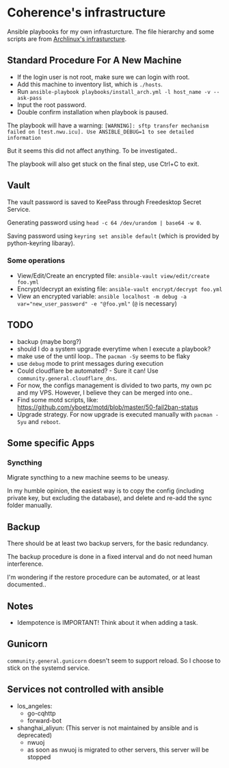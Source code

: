 # Coherence's infrastructure
Ansible playbooks for my own infrasturcture.
The file hierarchy and some scripts are from [Archlinux's infrasturcture](https://gitlab.archlinux.org/archlinux/infrastructure).

## Standard Procedure For A New Machine
- If the login user is not root, make sure we can login with root.
- Add this machine to inventory list, which is `./hosts`.
- Run `ansible-playbook playbooks/install_arch.yml -l host_name -v --ask-pass`
- Input the root password.
- Double confirm installation when playbook is paused.

The playbook will have a warning:
`[WARNING]: sftp transfer mechanism failed on [test.nwu.icu]. Use ANSIBLE_DEBUG=1 to see detailed information`

But it seems this did not affect anything. To be investigated..

The playbook will also get stuck on the final step, use Ctrl+C to exit.

## Vault
The vault password is saved to KeePass through Freedesktop Secret Service.

Generating password using `head -c 64 /dev/urandom | base64 -w 0`.

Saving password using `keyring set ansible default` (which is provided by python-keyring libaray).

### Some operations
- View/Edit/Create an encrypted file: `ansible-vault view/edit/create foo.yml`
- Encrypt/decrypt an existing file: `ansible-vault encrypt/decrypt foo.yml`
- View an encrypted variable: `ansible localhost -m debug -a var="new_user_password" -e "@foo.yml"` (`@` is necessary)

## TODO
- backup (maybe borg?)
- should I do a system upgrade everytime when I execute a playbook?
- make use of the until loop.. The `pacman -Sy` seems to be flaky
- use `debug` mode to print messages during execution
- Could cloudflare be automated? - Sure it can! Use `community.general.cloudflare_dns`.
- For now, the configs management is divided to two parts, my own pc and my VPS. However, I believe they can be merged into one..
- Find some motd scripts, like: https://github.com/yboetz/motd/blob/master/50-fail2ban-status
- Upgrade strategy. For now upgrade is executed manually with `pacman -Syu` and `reboot`.

## Some specific Apps
### Syncthing
Migrate syncthing to a new machine seems to be uneasy.

In my humble opinion, the easiest way is to copy the config (including private key, but excluding the database), and delete and re-add the sync folder manually.

## Backup
There should be at least two backup servers, for the basic redundancy.

The backup procedure is done in a fixed interval and do not need human interference.

I'm wondering if the restore procedure can be automated, or at least documented..

## Notes
- Idempotence is IMPORTANT! Think about it when adding a task.

## Gunicorn
`community.general.gunicorn` doesn't seem to support reload. So I choose to stick on the systemd service.

## Services not controlled with ansible
- los_angeles:
    - go-cqhttp
    - forward-bot
- shanghai_aliyun: (This server is not maintained by ansible and is deprecated)
    - nwuoj
    - as soon as nwuoj is migrated to other servers, this server will be stopped

